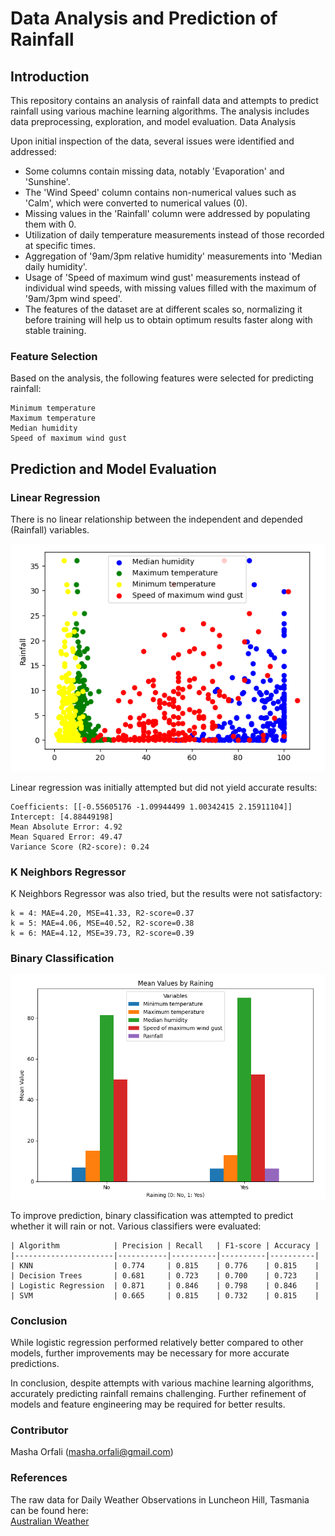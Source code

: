 # Data Analysis and Prediction of Rainfall

## Introduction

This repository contains an analysis of rainfall data and attempts to predict rainfall using various machine learning algorithms. The analysis includes data preprocessing, exploration, and model evaluation.
Data Analysis

Upon initial inspection of the data, several issues were identified and addressed:

   * Some columns contain missing data, notably 'Evaporation' and 'Sunshine'.
   * The 'Wind Speed' column contains non-numerical values such as 'Calm', which were converted to numerical values (0).
   * Missing values in the 'Rainfall' column were addressed by populating them with 0.
   * Utilization of daily temperature measurements instead of those recorded at specific times.
   * Aggregation of '9am/3pm relative humidity' measurements into 'Median daily humidity'.
   * Usage of 'Speed of maximum wind gust' measurements instead of individual wind speeds, with missing values filled with the maximum of '9am/3pm wind speed'.
   * The features of the dataset are at different scales so, normalizing it before training will help us to obtain optimum results faster along with stable training.


### Feature Selection

Based on the analysis, the following features were selected for predicting rainfall:

    Minimum temperature
    Maximum temperature
    Median humidity
    Speed of maximum wind gust

## Prediction and Model Evaluation

### Linear Regression

There is no linear relationship between the independent and depended (Rainfall) variables. 

![](images/scatter.png)

Linear regression was initially attempted but did not yield accurate results:

    Coefficients: [[-0.55605176 -1.09944499 1.00342415 2.15911104]]
    Intercept: [4.88449198]
    Mean Absolute Error: 4.92
    Mean Squared Error: 49.47
    Variance Score (R2-score): 0.24

### K Neighbors Regressor

K Neighbors Regressor was also tried, but the results were not satisfactory:

    k = 4: MAE=4.20, MSE=41.33, R2-score=0.37
    k = 5: MAE=4.06, MSE=40.52, R2-score=0.38
    k = 6: MAE=4.12, MSE=39.73, R2-score=0.39

### Binary Classification

![](images/bar.png)

To improve prediction, binary classification was attempted to predict whether it will rain or not. Various classifiers were evaluated:
~~~
| Algorithm            | Precision | Recall   | F1-score | Accuracy |
|----------------------|-----------|----------|----------|----------|
| KNN                  | 0.774     | 0.815    | 0.776    | 0.815    |
| Decision Trees       | 0.681     | 0.723    | 0.700    | 0.723    |
| Logistic Regression  | 0.871     | 0.846    | 0.798    | 0.846    |
| SVM                  | 0.665     | 0.815    | 0.732    | 0.815    |
~~~

### Conclusion

While logistic regression performed relatively better compared to other models, further improvements may be necessary for more accurate predictions.

In conclusion, despite attempts with various machine learning algorithms, accurately predicting rainfall remains challenging. Further refinement of models and feature engineering may be required for better results.

### Contributor

  Masha Orfali (masha.orfali@gmail.com)


### References

The raw data for Daily Weather Observations in Luncheon Hill, Tasmania can be found here:  
 [Australian Weather](http://www.bom.gov.au/climate/dwo/202310/html/IDCJDW7030.202310.shtml)


